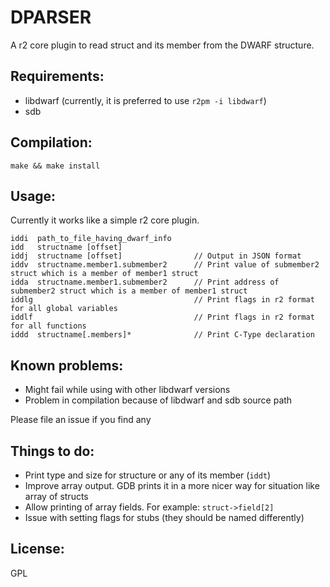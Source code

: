 DPARSER
=======

A r2 core plugin to read struct and its member from the DWARF structure.

Requirements:
-------------

 - libdwarf (currently, it is preferred to use `r2pm -i libdwarf`)
 - sdb

Compilation:
------------

```make && make install```

Usage:
------

Currently it works like a simple r2 core plugin.

```
iddi  path_to_file_having_dwarf_info
idd   structname [offset]
iddj  structname [offset]                // Output in JSON format
iddv  structname.member1.submember2      // Print value of submember2 struct which is a member of member1 struct
idda  structname.member1.submember2      // Print address of submember2 struct which is a member of member1 struct
iddlg                                    // Print flags in r2 format for all global variables
iddlf                                    // Print flags in r2 format for all functions
iddd  structname[.members]*              // Print C-Type declaration
```

Known problems:
---------------

+ Might fail while using with other libdwarf versions
+ Problem in compilation because of libdwarf and sdb source path

Please file an issue if you find any

Things to do:
-------------

 - Print type and size for structure or any of its member (`iddt`)
 - Improve array output. GDB prints it in a more nicer way for situation like array of structs
 - Allow printing of array fields. For example: `struct->field[2]`
 - Issue with setting flags for stubs (they should be named differently)

License:
--------

GPL
